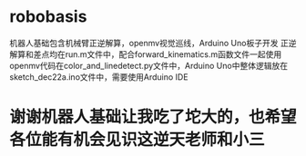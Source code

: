 # robobasis
机器人基础包含机械臂正逆解算，openmv视觉巡线，Arduino Uno板子开发
正逆解算和差点均在run.m文件中，配合forward_kinematics.m函数文件一起使用
openmv代码在color_and_linedetect.py文件中，Arduino Uno中整体逻辑放在sketch_dec22a.ino文件中，需要使用Arduino IDE

# 谢谢机器人基础让我吃了坨大的，也希望各位能有机会见识这逆天老师和小三

